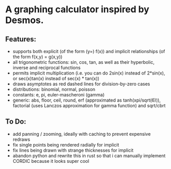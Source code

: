 # A graphing calculator inspired by Desmos.

## Features:
- supports both explicit (of the form (y=) f(x)) and implicit relationships (of the form f(x,y) = g(x,y))
- all trigonometric functions: sin, cos, tan, as well as their hyperbolic, inverse and reciprocal functions
- permits implicit multiplication (i.e. you can do 2sin(x) instead of 2*sin(x), or sec(x)tan(x) instead of sec(x) * tan(x))
- draws asymptotes as red dashed lines for division-by-zero cases
- distributions: binomial, normal, poisson
- constants: e, pi, euler-mascheroni (gamma)
- generic: abs, floor, ceil, round, erf (approximated as tanh(xpi/sqrt(6))), factorial (uses Lanczos approximation for gamma function) and sqrt/cbrt

## To Do:
- add panning / zooming, ideally with caching to prevent expensive redraws
- fix single points being rendered radially for implicit
- fix lines being drawn with strange thicknesses for implicit
- abandon python and rewrite this in rust so that i can manually implement CORDIC because it looks super cool
